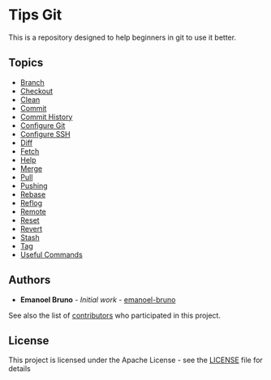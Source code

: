 # Tips Git

This is a repository designed to help beginners in git to use it better. 

## Topics

* [Branch](branch.md)
* [Checkout](checkout.md)
* [Clean](clean.md)
* [Commit](commit.md)
* [Commit History](commit_history.md)
* [Configure Git](configure_git.md)
* [Configure SSH](ssh_config.md)
* [Diff](diff.md)
* [Fetch](fetch.md)
* [Help](help.md)
* [Merge](merge.md)
* [Pull](pulling.md)
* [Pushing](pushing.md)
* [Rebase](rebase.md)
* [Reflog](refelog.md)
* [Remote](remote.md)
* [Reset](reset.md)
* [Revert](revert.md)
* [Stash](stash.md)
* [Tag](tag.md)
* [Useful Commands](useful_commands.md)

## Authors

* **Emanoel Bruno** - *Initial work* - [emanoel-bruno](https://github.com/emanoel-bruno)

See also the list of [contributors](https://github.com/emanoel-bruno/Tips-Git/contributors) who participated in this project.

## License

This project is licensed under the Apache License - see the [LICENSE](LICENSE) file for details
